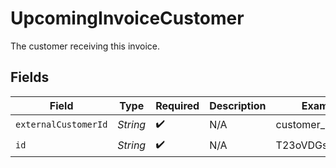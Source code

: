 # UpcomingInvoiceCustomer

The customer receiving this invoice.


## Fields

| Field                | Type                 | Required             | Description          | Example              |
| -------------------- | -------------------- | -------------------- | -------------------- | -------------------- |
| `externalCustomerId` | *String*             | :heavy_check_mark:   | N/A                  | customer_name        |
| `id`                 | *String*             | :heavy_check_mark:   | N/A                  | T23oVDGssdLbhijU     |